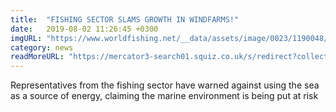 ```yaml
---
title:  "FISHING SECTOR SLAMS GROWTH IN WINDFARMS!"
date:   2019-08-02 11:26:45 +0300
imgURL: "https://www.worldfishing.net/__data/assets/image/0023/1190048/varieties/carousel2.jpg"
category: news
readMoreURL: "https://mercator3-search01.squiz.co.uk/s/redirect?collection=push-meta-world-fishing&url=https%3A%2F%2Fwww.worldfishing.net%2Fnews101%2Findustry-news%2Ffishing-sector-slams-growth-in-windfarms&index_url=https%3A%2F%2Fwww.worldfishing.net%2Fnews101%2Findustry-news%2Ffishing-sector-slams-growth-in-windfarms&auth=XLd6bQk74g2sffOXxhTxww&profile=_default&rank=3&query=%21null+%7CT%3A%22%24%2B%2B+news+%24%2B%2B%22"
---
```


Representatives from the fishing sector have warned against using the sea as a source of energy, claiming the marine environment is being put at risk
